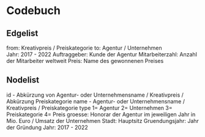 # Codebuch		
## Edgelist		

from: Kreativpreis / Preiskategorie
to: Agentur / Unternehmen	
Jahr: 2017 - 2022
Auftraggeber: Kunde der Agentur
Mitarbeiterzahl: Anzahl der Mitarbeiter weltweit
Preis: Name des gewonnenen Preises

		
## Nodelist		

id - Abkürzung von Agentur- oder Unternehmensname / Kreativpreis / Abkürzung Preiskategorie
name	- Agentur- oder Unternehmensname / Kreativpreis / Preiskategorie
type	1= Agentur 2= Unternehmen 3= Preiskategorie 4= Preis
groesse: Honorar der Agentur im jeweiligen Jahr in Mio. Euro / Umsatz der Unternehmen
Stadt: Hauptsitz
Gruendungsjahr: Jahr der Gründung
Jahr: 2017 - 2022
